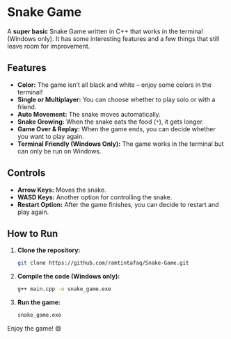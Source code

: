 # Snake Game

A **super basic** Snake Game written in C++ that works in the terminal (Windows only). It has some interesting features and a few things that still leave room for improvement.

## Features
- **Color:** The game isn’t all black and white – enjoy some colors in the terminal!
- **Single or Multiplayer:** You can choose whether to play solo or with a friend.
- **Auto Movement:** The snake moves automatically.
- **Snake Growing:** When the snake eats the food (`*`), it gets longer.
- **Game Over & Replay:** When the game ends, you can decide whether you want to play again.
- **Terminal Friendly (Windows Only):** The game works in the terminal but can only be run on Windows.

## Controls
- **Arrow Keys:** Moves the snake.
- **WASD Keys:** Another option for controlling the snake.
- **Restart Option:** After the game finishes, you can decide to restart and play again.

## How to Run
1. **Clone the repository:**
    ```bash
    git clone https://github.com/ramtintafaq/Snake-Game.git
    ```
2. **Compile the code (Windows only):**
    ```bash
    g++ main.cpp -o snake_game.exe
    ```
3. **Run the game:**
    ```bash
    snake_game.exe
    ```

Enjoy the game! 😄
